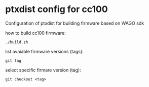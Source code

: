 # ptxdist config for cc100
Configuration of ptxdist for building firmware based on WAGO sdk

how to build cc100 firmware:
```
./build.sh
```

list avaiable firmware versions (tags):
```
git tag
```

select specific firmare version (tag):
```
git checkout <tag>
```
